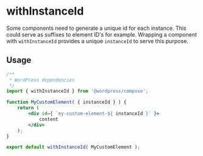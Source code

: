 withInstanceId
==============

Some components need to generate a unique id for each instance. This could serve as suffixes to element ID's for example.
Wrapping a component with `withInstanceId` provides a unique `instanceId` to serve this purpose.

## Usage

```jsx
/**
 * WordPress dependencies
 */
import { withInstanceId } from '@wordpress/compose';

function MyCustomElement( { instanceId } ) {
	return (
		<div id={ `my-custom-element-${ instanceId }` }>
			content
		</div>
	);
}

export default withInstanceId( MyCustomElement );
```
